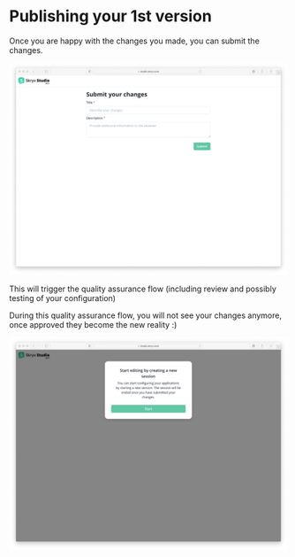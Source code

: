 # Publishing your 1st version

Once you are happy with the changes you made, you can submit the changes.

![Image](../_media/studio-submit-changes.png)

This will trigger the quality assurance flow (including review and possibly testing of your configuration)

During this quality assurance flow, you will not see your changes anymore, once approved they become the new reality :)

![Image](../_media/studio-start-session.png)